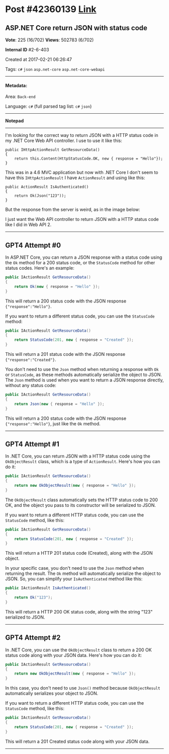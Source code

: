 
# Post \#42360139 [Link](https://stackoverflow.com/questions/42360139/)

## ASP.NET Core return JSON with status code

**Vote**: 225 (16/702) **Views**: 502783 (6/702) 

**Internal ID** \#2-6-403

Created at 2017-02-21 06:26:47

Tags: `c#` `json` `asp.net-core` `asp.net-core-webapi`

----------

#### Metadata:

Area: `Back-end`

Language: `c#` (full parsed tag list: `c#` `json`)

----------

**Notepad**


----------

I'm looking for the correct way to return JSON with a HTTP status code in my .NET Core Web API controller. I use to use it like this:

```
public IHttpActionResult GetResourceData()
{
    return this.Content(HttpStatusCode.OK, new { response = "Hello"});
}
```


This was in a 4.6 MVC application but now with .NET Core I don't seem to have this `IHttpActionResult` I have `ActionResult` and using like this:

```
public ActionResult IsAuthenticated()
{
    return Ok(Json("123"));
}
```


But the response from the server is weird, as in the image below:

[](https://i.stack.imgur.com/DpSlo.png)

I just want the Web API controller to return JSON with a HTTP status code like I did in Web API 2.


----------
        
## GPT4 Attempt \#0

In ASP.NET Core, you can return a JSON response with a status code using the `Ok` method for a 200 status code, or the `StatusCode` method for other status codes. Here's an example:

```csharp
public IActionResult GetResourceData()
{
    return Ok(new { response = "Hello" });
}
```

This will return a 200 status code with the JSON response `{"response":"Hello"}`.

If you want to return a different status code, you can use the `StatusCode` method:

```csharp
public IActionResult GetResourceData()
{
    return StatusCode(201, new { response = "Created" });
}
```

This will return a 201 status code with the JSON response `{"response":"Created"}`.

You don't need to use the `Json` method when returning a response with `Ok` or `StatusCode`, as these methods automatically serialize the object to JSON. The `Json` method is used when you want to return a JSON response directly, without any status code:

```csharp
public IActionResult GetResourceData()
{
    return Json(new { response = "Hello" });
}
```

This will return a 200 status code with the JSON response `{"response":"Hello"}`, just like the `Ok` method.

--------

## GPT4 Attempt \#1

In .NET Core, you can return JSON with a HTTP status code using the `OkObjectResult` class, which is a type of `ActionResult`. Here's how you can do it:

```csharp
public IActionResult GetResourceData()
{
    return new OkObjectResult(new { response = "Hello" });
}
```

The `OkObjectResult` class automatically sets the HTTP status code to 200 OK, and the object you pass to its constructor will be serialized to JSON.

If you want to return a different HTTP status code, you can use the `StatusCode` method, like this:

```csharp
public IActionResult GetResourceData()
{
    return StatusCode(201, new { response = "Created" });
}
```

This will return a HTTP 201 status code (Created), along with the JSON object.

In your specific case, you don't need to use the `Json` method when returning the result. The `Ok` method will automatically serialize the object to JSON. So, you can simplify your `IsAuthenticated` method like this:

```csharp
public IActionResult IsAuthenticated()
{
    return Ok("123");
}
```

This will return a HTTP 200 OK status code, along with the string "123" serialized to JSON.

--------

## GPT4 Attempt \#2

In .NET Core, you can use the `OkObjectResult` class to return a 200 OK status code along with your JSON data. Here's how you can do it:

```csharp
public IActionResult GetResourceData()
{
    return new OkObjectResult(new { response = "Hello" });
}
```

In this case, you don't need to use `Json()` method because `OkObjectResult` automatically serializes your object to JSON.

If you want to return a different HTTP status code, you can use the `StatusCode` method, like this:

```csharp
public IActionResult GetResourceData()
{
    return StatusCode(201, new { response = "Created" });
}
```

This will return a 201 Created status code along with your JSON data.

--------
